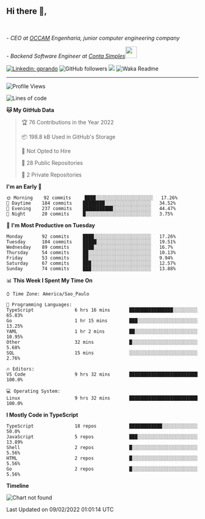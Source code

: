 <h2>Hi there  👋,</h2> </br>

<p><em>- CEO at <a href="https://occamengenharia.com/">OCCAM</a> Engenharia, junior computer engineering company
</em></p>

<p><em>- Backend Software Engineer at <a href="https://contasimples.com">Conta Simples</a><img src="https://media.giphy.com/media/WUlplcMpOCEmTGBtBW/giphy.gif" width="30"> 
</em></p>

[![Linkedin: gprando](https://img.shields.io/badge/-gprando-blue?style=flat-square&logo=Linkedin&logoColor=white&link=https://www.linkedin.com/in/gprando/)](https://www.linkedin.com/in/gprando)
![GitHub followers](https://img.shields.io/github/followers/gprando?label=Follow&style=social)
![](https://visitor-badge.glitch.me/badge?page_id=gprando.gprando)
![Waka Readme](https://github.com/gprando/gprando/workflows/Waka%20Readme/badge.svg)

---
<!--START_SECTION:waka-->
![Profile Views](http://img.shields.io/badge/Profile%20Views-14-blue)

![Lines of code](https://img.shields.io/badge/From%20Hello%20World%20I%27ve%20Written--4%20Million%20lines%20of%20code-blue)

**🐱 My GitHub Data** 

> 🏆 76 Contributions in the Year 2022
 > 
> 📦 198.8 kB Used in GitHub's Storage 
 > 
> 🚫 Not Opted to Hire
 > 
> 📜 28 Public Repositories 
 > 
> 🔑 2 Private Repositories  
 > 
**I'm an Early 🐤** 

```text
🌞 Morning    92 commits     ████░░░░░░░░░░░░░░░░░░░░░   17.26% 
🌆 Daytime    184 commits    ████████░░░░░░░░░░░░░░░░░   34.52% 
🌃 Evening    237 commits    ███████████░░░░░░░░░░░░░░   44.47% 
🌙 Night      20 commits     █░░░░░░░░░░░░░░░░░░░░░░░░   3.75%

```
📅 **I'm Most Productive on Tuesday** 

```text
Monday       92 commits     ████░░░░░░░░░░░░░░░░░░░░░   17.26% 
Tuesday      104 commits    █████░░░░░░░░░░░░░░░░░░░░   19.51% 
Wednesday    89 commits     ████░░░░░░░░░░░░░░░░░░░░░   16.7% 
Thursday     54 commits     ██░░░░░░░░░░░░░░░░░░░░░░░   10.13% 
Friday       53 commits     ██░░░░░░░░░░░░░░░░░░░░░░░   9.94% 
Saturday     67 commits     ███░░░░░░░░░░░░░░░░░░░░░░   12.57% 
Sunday       74 commits     ███░░░░░░░░░░░░░░░░░░░░░░   13.88%

```


📊 **This Week I Spent My Time On** 

```text
⌚︎ Time Zone: America/Sao_Paulo

💬 Programming Languages: 
TypeScript               6 hrs 16 mins       ████████████████░░░░░░░░░   65.83% 
Go                       1 hr 15 mins        ███░░░░░░░░░░░░░░░░░░░░░░   13.25% 
YAML                     1 hr 2 mins         ██░░░░░░░░░░░░░░░░░░░░░░░   10.95% 
Other                    32 mins             █░░░░░░░░░░░░░░░░░░░░░░░░   5.68% 
SQL                      15 mins             ░░░░░░░░░░░░░░░░░░░░░░░░░   2.76%

🔥 Editors: 
VS Code                  9 hrs 32 mins       █████████████████████████   100.0%

💻 Operating System: 
Linux                    9 hrs 32 mins       █████████████████████████   100.0%

```

**I Mostly Code in TypeScript** 

```text
TypeScript               18 repos            ████████████░░░░░░░░░░░░░   50.0% 
JavaScript               5 repos             ███░░░░░░░░░░░░░░░░░░░░░░   13.89% 
Shell                    2 repos             █░░░░░░░░░░░░░░░░░░░░░░░░   5.56% 
HTML                     2 repos             █░░░░░░░░░░░░░░░░░░░░░░░░   5.56% 
Go                       2 repos             █░░░░░░░░░░░░░░░░░░░░░░░░   5.56%

```


**Timeline**

![Chart not found](https://raw.githubusercontent.com/gprando/gprando/master/charts/bar_graph.png) 


 Last Updated on 09/02/2022 01:01:14 UTC
<!--END_SECTION:waka-->